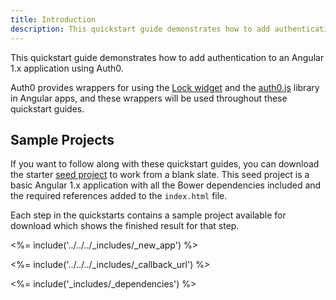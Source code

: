 ```yaml
---
title: Introduction
description: This quickstart guide demonstrates how to add authentication to an AngularJS application using Auth0
---
```


This quickstart guide demonstrates how to add authentication to an Angular 1.x application using Auth0.

Auth0 provides wrappers for using the [Lock widget](/libraries/lock) and the [auth0.js](/libraries/auth0js) library in Angular apps, and these wrappers will be used throughout these quickstart guides.

## Sample Projects

If you want to follow along with these quickstart guides, you can download the starter [seed project](https://github.com/auth0-samples/auth0-angularjs-sample/tree/master/00-Starter-Seed) to work from a blank slate. This seed project is a basic Angular 1.x application with all the Bower dependencies included and the required references added to the `index.html` file.

Each step in the quickstarts contains a sample project available for download which shows the finished result for that step.

<%= include('../../../_includes/_new_app') %>

<%= include('../../../_includes/_callback_url') %>

<%= include('_includes/_dependencies') %>
